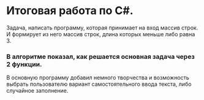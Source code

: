 # Итоговая работа по C#. 
 Задача, написать программу, которая принимает на вход массив строк. И формирует из него массив строк, длина которых меньше либо равна 3.

### В алгоритме показал, как решается основная задача через 2 функции.

В основную программу добавил немного творчества и возможность выбрать пользователю вариант самостоятельного ввода текста, либо случайное заполнение.

